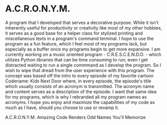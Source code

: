# A.C.R.O.N.Y.M.
A program that I developed that serves a decorative purpose. While it isn't inherently useful for productivity or creativity like most of my other hobbies, it serves as a good base for a helper class for stylized printing and miscellaneous texts in a program's command terminal. I hope to use the program as a fun feature, which I feel most of my programs lack, but especially as a buffer once my programs begin to get more expansive. I am currently working on a music oriented program - C.R.E.S.C.E.N.D.O. - which utilizes Python libraries that can be time consuming to run; even I get distracted waiting to run a single commmand as I develop the program. So I wish to wipe that dread from the user experience with this program. The concept was based off the intro to every episode of my favorite cartoon Codename: Kids Next Door where, in every episode, the episode's title which usually consists of an acronym is transmitted. The acronym name and content serves as a description of the episode. I want that same idea for my programs, which is why I rebranded all my program names as acronyms. I hope you enjoy and maximize the capabilities of my code as much as I have, should you choose to use or revamp it. 

A.C.R.O.N.Y.M.
Amazing
Code
Renders
Odd
Names
You'll
Memorize
